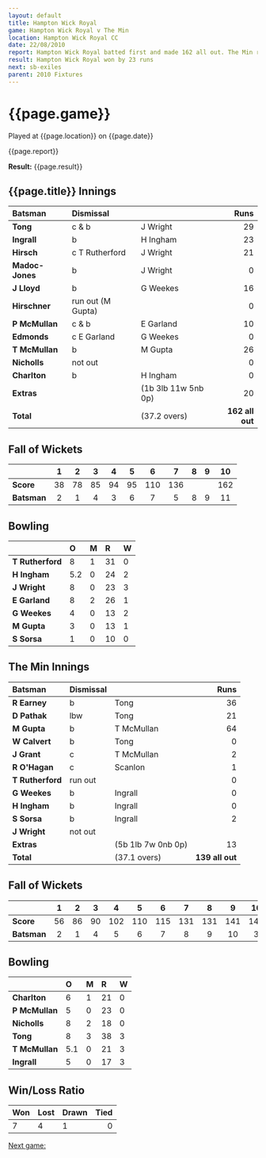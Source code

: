 ```yaml
---
layout: default
title: Hampton Wick Royal
game: Hampton Wick Royal v The Min
location: Hampton Wick Royal CC
date: 22/08/2010
report: Hampton Wick Royal batted first and made 162 all out. The Min replied with 141 all out
result: Hampton Wick Royal won by 23 runs
next: sb-exiles
parent: 2010 Fixtures
---
```


# {{page.game}}

Played at {{page.location}} on {{page.date}}

{{page.report}}

**Result:** {{page.result}}

## {{page.title}} Innings

| Batsman | Dismissal |  | Runs |
|:---|:---|---|---:|
| **Tong** | c & b | J Wright | 29 |
| **Ingrall** | b | H Ingham | 23 |
| **Hirsch** | c T Rutherford | J Wright | 21 |
| **Madoc-Jones** | b | J Wright | 0 |
| **J Lloyd** | b | G Weekes | 16 |
| **Hirschner** | run out (M Gupta) |  | 0 |
| **P McMullan** | c & b | E Garland | 10 |
| **Edmonds** | c  E Garland | G Weekes | 0 |
| **T McMullan** | b | M Gupta | 26 |
| **Nicholls** | not out |  | 0 |
| **Charlton** | b | H Ingham | 0 |
| **Extras** | | (1b 3lb 11w 5nb 0p) | 20 |
| **Total** | | (37.2 overs) | **162 all out** |

## Fall of Wickets

| | 1 | 2 | 3 | 4 | 5 | 6 | 7 | 8 | 9 | 10 |
|---|:---:|:---:|:---:|:---:|:---:|:---:|:---:|:---:|:---:|:---:|
| **Score** | 38 | 78 | 85 | 94 | 95 | 110 | 136 |  |  | 162 |
| **Batsman** | 2 | 1 | 4 | 3 | 6 | 7 | 5 | 8 | 9 | 11 |

## Bowling

| | O | M | R | W |
|---|:---|:---|:---|:---|
| **T Rutherford** | 8 | 1 | 31 | 0 |
| **H Ingham** | 5.2 | 0 | 24 | 2 |
| **J Wright** | 8 | 0 | 23 | 3 |
| **E Garland** | 8 | 2 | 26 | 1 |
| **G Weekes** | 4 | 0 | 13 | 2 |
| **M Gupta** | 3 | 0 | 13 | 1 |
| **S Sorsa** | 1 | 0 | 10 | 0 |

## The Min Innings

| Batsman | Dismissal |  | Runs |
|:---|:---|---|---:|
| **R Earney** | b | Tong | 36 |
| **D Pathak** | lbw | Tong | 21 |
| **M Gupta** | b | T McMullan | 64 |
| **W Calvert** | b | Tong | 0 |
| **J Grant** | c | T McMullan | 2 |
| **R O'Hagan** | c | Scanlon | 1 |
| **T Rutherford** | run out |  | 0 |
| **G Weekes** | b | Ingrall | 0 |
| **H Ingham** | b | Ingrall | 0 |
| **S Sorsa** | b | Ingrall | 2 |
| **J Wright** | not out |  |  | 0 |
| **Extras** | | (5b 1lb 7w 0nb 0p) | 13 |
| **Total** | | (37.1 overs) | **139 all out** |

## Fall of Wickets

| | 1 | 2 | 3 | 4 | 5 | 6 | 7 | 8 | 9 | 10 |
|---|:---:|:---:|:---:|:---:|:---:|:---:|:---:|:---:|:---:|:---:|
| **Score** | 56 | 86 | 90 | 102 | 110 | 115 | 131 | 131 | 141 | 141 |
| **Batsman** | 2 | 1 | 4 | 5 | 6 | 7 | 8 | 9 | 10 | 3 |

## Bowling

| | O | M | R | W |
|---|:---|:---|:---|:---|
| **Charlton** | 6 | 1 | 21 | 0 |
| **P McMullan** | 5 | 0 | 23 | 0 |
| **Nicholls** | 8 | 2 | 18 | 0 |
| **Tong** | 8 | 3 | 38 | 3 |
| **T McMullan** | 5.1 | 0 | 21 | 3 |
| **Ingrall** | 5 | 0 | 17 | 3 |

## Win/Loss Ratio

| Won | Lost | Drawn | Tied |
|:---|:---|:---|---:|
| 7 | 4 | 1 | 0 |

[Next game:]({{page.next}})